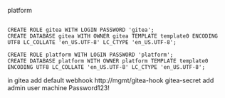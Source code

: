 platform

## 
```
CREATE ROLE gitea WITH LOGIN PASSWORD 'gitea';
CREATE DATABASE gitea WITH OWNER gitea TEMPLATE template0 ENCODING UTF8 LC_COLLATE 'en_US.UTF-8' LC_CTYPE 'en_US.UTF-8';
```
```
CREATE ROLE platform WITH LOGIN PASSWORD 'platform';
CREATE DATABASE platform WITH OWNER platform TEMPLATE template0 ENCODING UTF8 LC_COLLATE 'en_US.UTF-8' LC_CTYPE 'en_US.UTF-8';
```


in gitea
	add default webhook 
		http://mgmt/gitea-hook
		gitea-secret
	add admin user
		machine
		Password123!